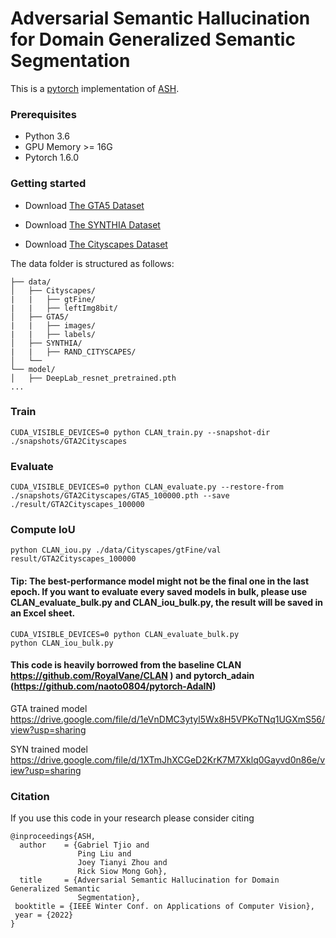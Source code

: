 # Adversarial Semantic Hallucination for Domain Generalized Semantic Segmentation
This is a [pytorch](http://pytorch.org/) implementation of [ASH]().



### Prerequisites
- Python 3.6
- GPU Memory >= 16G
- Pytorch 1.6.0

### Getting started

- Download [The GTA5 Dataset]( https://download.visinf.tu-darmstadt.de/data/from_games/ )

- Download [The SYNTHIA Dataset]( http://synthia-dataset.net/download-2/ )

- Download [The Cityscapes Dataset]( https://www.cityscapes-dataset.com/ )



The data folder is structured as follows:
```
├── data/
│   ├── Cityscapes/     
|   |   ├── gtFine/
|   |   ├── leftImg8bit/
│   ├── GTA5/
|   |   ├── images/
|   |   ├── labels/
│   ├── SYNTHIA/ 
|   |   ├── RAND_CITYSCAPES/
│   └── 			
└── model/
│   ├── DeepLab_resnet_pretrained.pth
...
```

### Train
```
CUDA_VISIBLE_DEVICES=0 python CLAN_train.py --snapshot-dir ./snapshots/GTA2Cityscapes
```

### Evaluate
```
CUDA_VISIBLE_DEVICES=0 python CLAN_evaluate.py --restore-from  ./snapshots/GTA2Cityscapes/GTA5_100000.pth --save ./result/GTA2Cityscapes_100000
```


### Compute IoU
```
python CLAN_iou.py ./data/Cityscapes/gtFine/val result/GTA2Cityscapes_100000
```

#### Tip: The best-performance model might not be the final one in the last epoch. If you want to evaluate every saved models in bulk, please use CLAN_evaluate_bulk.py and CLAN_iou_bulk.py, the result will be saved in an Excel sheet.
```
CUDA_VISIBLE_DEVICES=0 python CLAN_evaluate_bulk.py
python CLAN_iou_bulk.py
```

#### This code is heavily borrowed from the baseline CLAN https://github.com/RoyalVane/CLAN ) and pytorch_adain (https://github.com/naoto0804/pytorch-AdaIN)

GTA trained model
https://drive.google.com/file/d/1eVnDMC3ytyl5Wx8H5VPKoTNq1UGXmS56/view?usp=sharing

SYN trained model
https://drive.google.com/file/d/1XTmJhXCGeD2KrK7M7Xklq0Gayvd0n86e/view?usp=sharing

### Citation
If you use this code in your research please consider citing



```
@inproceedings{ASH,
  author    = {Gabriel Tjio and
               Ping Liu and
               Joey Tianyi Zhou and
               Rick Siow Mong Goh},
  title     = {Adversarial Semantic Hallucination for Domain Generalized Semantic
               Segmentation},
 booktitle = {IEEE Winter Conf. on Applications of Computer Vision},
 year = {2022}
}

